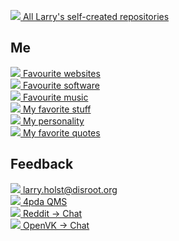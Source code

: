 [![](https://win98icons.alexmeub.com/icons/png/directory_closed-2.png)&nbsp;All Larry's self-created repositories](https://github.com/search?q=user%3ADiicorp95&type=)<br>

## Me
[![](https://win98icons.alexmeub.com/icons/png/notepad_file-1.png)&nbsp;Favourite websites](https://github.com/Diicorp95/Diicorp95/blob/main/websites.md)<br>
[![](https://win98icons.alexmeub.com/icons/png/notepad_file-1.png)&nbsp;Favourite software](https://github.com/Diicorp95/Diicorp95/blob/main/software.md)<br>
[![](https://win98icons.alexmeub.com/icons/png/notepad_file-1.png)&nbsp;Favourite music](https://github.com/Diicorp95/Diicorp95/blob/main/music.md)<br>
[![](https://win98icons.alexmeub.com/icons/png/notepad_file-1.png)&nbsp;My favorite stuff](https://github.com/Diicorp95/Diicorp95/blob/main/favorites.md)<br>
[![](https://win98icons.alexmeub.com/icons/png/notepad_file-1.png)&nbsp;My personality](https://github.com/Diicorp95/Diicorp95/blob/main/personality.md)<br>
[![](https://win98icons.alexmeub.com/icons/png/notepad_file-1.png)&nbsp;My favorite quotes](https://github.com/Diicorp95/Diicorp95/blob/main/quotes.md)<br>

## Feedback
[![](https://win98icons.alexmeub.com/icons/png/message_envelope_open-1.png)&nbsp;larry.holst@disroot.org](mailto:larry.holst@disroot.org)<br>
[![](https://win98icons.alexmeub.com/icons/png/msn3-2.png)&nbsp;4pda QMS](https://4pda.to/forum/index.php?act=qms&mid=7640449)<br>
[![](https://win98icons.alexmeub.com/icons/png/msn3-2.png)&nbsp;Reddit → Chat](https://reddit.com/u/Diicorp95)<br>
[![](https://win98icons.alexmeub.com/icons/png/msn3-2.png)&nbsp;OpenVK → Chat](https://openvk.su/im?sel=2526)

